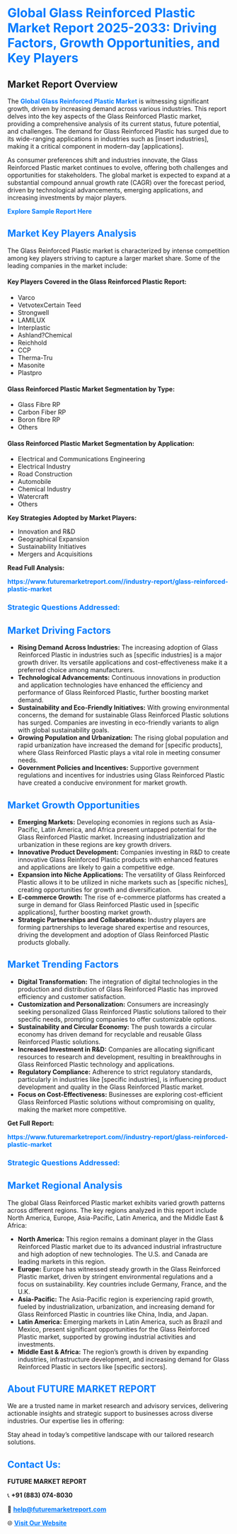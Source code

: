 <h1 style="color: #007BFF;">Global Glass Reinforced Plastic Market Report 2025-2033: Driving Factors, Growth Opportunities, and Key Players</h1>

<section id="overview">
<h2>Market Report Overview</h2>
<p>The <a href="https://www.futuremarketreport.com//industry-report/glass-reinforced-plastic-market" style="color: #007BFF; text-decoration: none;"><strong>Global Glass Reinforced Plastic Market</strong></a> is witnessing significant growth, driven by increasing demand across various industries. This report delves into the key aspects of the Glass Reinforced Plastic market, providing a comprehensive analysis of its current status, future potential, and challenges. The demand for Glass Reinforced Plastic has surged due to its wide-ranging applications in industries such as [insert industries], making it a critical component in modern-day [applications].</p>
<p>As consumer preferences shift and industries innovate, the Glass Reinforced Plastic market continues to evolve, offering both challenges and opportunities for stakeholders. The global market is expected to expand at a substantial compound annual growth rate (CAGR) over the forecast period, driven by technological advancements, emerging applications, and increasing investments by major players.</p>
</section>

<section id="overview">
<p><a href="https://www.futuremarketreport.com//request-sample/reportId=91474" style="color: #007BFF; text-decoration: none;"><strong>Explore Sample Report Here</strong></a></p>
</section>

<section id="key-players">
<h2 style="color: #007BFF;">Market Key Players Analysis</h2>
<p>The Glass Reinforced Plastic market is characterized by intense competition among key players striving to capture a larger market share. Some of the leading companies in the market include:</p>
<h4>Key Players Covered in the Glass Reinforced Plastic Report:</h4>
<ul><li>Varco</li><li>VetvotexCertain Teed</li><li>Strongwell</li><li>LAMILUX</li><li>Interplastic</li><li>Ashland?Chemical</li><li>Reichhold</li><li>CCP</li><li>Therma-Tru</li><li>Masonite</li><li>Plastpro</li></ul>
<h4>Glass Reinforced Plastic Market Segmentation by Type:</h4>
<ul><li>Glass Fibre RP</li><li>Carbon Fiber RP</li><li>Boron fibre RP</li><li>Others</li></ul>

<h4>Glass Reinforced Plastic Market Segmentation by Application:</h4>
<ul><li>Electrical and Communications Engineering</li><li>Electrical Industry</li><li>Road Construction</li><li>Automobile</li><li>Chemical Industry</li><li>Watercraft</li><li>Others</li></ul>
<p><strong>Key Strategies Adopted by Market Players:</strong></p>
<ul>
<li>Innovation and R&D</li>
<li>Geographical Expansion</li>
<li>Sustainability Initiatives</li>
<li>Mergers and Acquisitions</li>
</ul>
</section>

<section>
<p><strong>Read Full Analysis: </strong></p><a href="https://www.futuremarketreport.com//industry-report/glass-reinforced-plastic-market" style="color: #007BFF; text-decoration: none;"><strong>https://www.futuremarketreport.com//industry-report/glass-reinforced-plastic-market</strong></a>
<h3 style="color: #007BFF;">Strategic Questions Addressed:</h3>
</section>

<section id="driving-factors">
<h2 style="color: #007BFF;">Market Driving Factors</h2>
<ul>
<li><strong>Rising Demand Across Industries:</strong> The increasing adoption of Glass Reinforced Plastic in industries such as [specific industries] is a major growth driver. Its versatile applications and cost-effectiveness make it a preferred choice among manufacturers.</li>
<li><strong>Technological Advancements:</strong> Continuous innovations in production and application technologies have enhanced the efficiency and performance of Glass Reinforced Plastic, further boosting market demand.</li>
<li><strong>Sustainability and Eco-Friendly Initiatives:</strong> With growing environmental concerns, the demand for sustainable Glass Reinforced Plastic solutions has surged. Companies are investing in eco-friendly variants to align with global sustainability goals.</li>
<li><strong>Growing Population and Urbanization:</strong> The rising global population and rapid urbanization have increased the demand for [specific products], where Glass Reinforced Plastic plays a vital role in meeting consumer needs.</li>
<li><strong>Government Policies and Incentives:</strong> Supportive government regulations and incentives for industries using Glass Reinforced Plastic have created a conducive environment for market growth.</li>
</ul>
</section>

<section id="growth-opportunities">
<h2 style="color: #007BFF;">Market Growth Opportunities</h2>
<ul>
<li><strong>Emerging Markets:</strong> Developing economies in regions such as Asia-Pacific, Latin America, and Africa present untapped potential for the Glass Reinforced Plastic market. Increasing industrialization and urbanization in these regions are key growth drivers.</li>
<li><strong>Innovative Product Development:</strong> Companies investing in R&D to create innovative Glass Reinforced Plastic products with enhanced features and applications are likely to gain a competitive edge.</li>
<li><strong>Expansion into Niche Applications:</strong> The versatility of Glass Reinforced Plastic allows it to be utilized in niche markets such as [specific niches], creating opportunities for growth and diversification.</li>
<li><strong>E-commerce Growth:</strong> The rise of e-commerce platforms has created a surge in demand for Glass Reinforced Plastic used in [specific applications], further boosting market growth.</li>
<li><strong>Strategic Partnerships and Collaborations:</strong> Industry players are forming partnerships to leverage shared expertise and resources, driving the development and adoption of Glass Reinforced Plastic products globally.</li>
</ul>
</section>

<section id="trending-factors">
<h2 style="color: #007BFF;">Market Trending Factors</h2>
<ul>
<li><strong>Digital Transformation:</strong> The integration of digital technologies in the production and distribution of Glass Reinforced Plastic has improved efficiency and customer satisfaction.</li>
<li><strong>Customization and Personalization:</strong> Consumers are increasingly seeking personalized Glass Reinforced Plastic solutions tailored to their specific needs, prompting companies to offer customizable options.</li>
<li><strong>Sustainability and Circular Economy:</strong> The push towards a circular economy has driven demand for recyclable and reusable Glass Reinforced Plastic solutions.</li>
<li><strong>Increased Investment in R&D:</strong> Companies are allocating significant resources to research and development, resulting in breakthroughs in Glass Reinforced Plastic technology and applications.</li>
<li><strong>Regulatory Compliance:</strong> Adherence to strict regulatory standards, particularly in industries like [specific industries], is influencing product development and quality in the Glass Reinforced Plastic market.</li>
<li><strong>Focus on Cost-Effectiveness:</strong> Businesses are exploring cost-efficient Glass Reinforced Plastic solutions without compromising on quality, making the market more competitive.</li>
</ul>
</section>

<section>
<p><strong>Get Full Report: </strong></p><a href="https://www.futuremarketreport.com//industry-report/glass-reinforced-plastic-market" style="color: #007BFF; text-decoration: none;"><strong>https://www.futuremarketreport.com//industry-report/glass-reinforced-plastic-market</strong></a>
<h3 style="color: #007BFF;">Strategic Questions Addressed:</h3>
</section>


<section id="regional-analysis">
<h2 style="color: #007BFF;">Market Regional Analysis</h2>
<p>The global Glass Reinforced Plastic market exhibits varied growth patterns across different regions. The key regions analyzed in this report include North America, Europe, Asia-Pacific, Latin America, and the Middle East & Africa:</p>
<ul>
<li><strong>North America:</strong> This region remains a dominant player in the Glass Reinforced Plastic market due to its advanced industrial infrastructure and high adoption of new technologies. The U.S. and Canada are leading markets in this region.</li>
<li><strong>Europe:</strong> Europe has witnessed steady growth in the Glass Reinforced Plastic market, driven by stringent environmental regulations and a focus on sustainability. Key countries include Germany, France, and the U.K.</li>
<li><strong>Asia-Pacific:</strong> The Asia-Pacific region is experiencing rapid growth, fueled by industrialization, urbanization, and increasing demand for Glass Reinforced Plastic in countries like China, India, and Japan.</li>
<li><strong>Latin America:</strong> Emerging markets in Latin America, such as Brazil and Mexico, present significant opportunities for the Glass Reinforced Plastic market, supported by growing industrial activities and investments.</li>
<li><strong>Middle East & Africa:</strong> The region’s growth is driven by expanding industries, infrastructure development, and increasing demand for Glass Reinforced Plastic in sectors like [specific sectors].</li>
</ul>
</section>

<footer>
<h2 style="color: #007BFF;">About FUTURE MARKET REPORT</h2>
<p>We are a trusted name in market research and advisory services, delivering actionable insights and strategic support to businesses across diverse industries. Our expertise lies in offering:</p>

<p>Stay ahead in today’s competitive landscape with our tailored research solutions.</p>

<h2 style="color: #007BFF;">Contact Us:</h2>
<p><strong>FUTURE MARKET REPORT</strong></p>
<p>📞 <strong>+91 (883) 074-8030</strong></p>
<p>📧 <strong><a href="mailto:help@futuremarketreport.com" style="color: #007BFF;">help@futuremarketreport.com</a></strong></p>
<p>🌐 <strong><a href="https://www.futuremarketreport.com/" style="color: #007BFF;">Visit Our Website</a></strong></p>
</footer>
